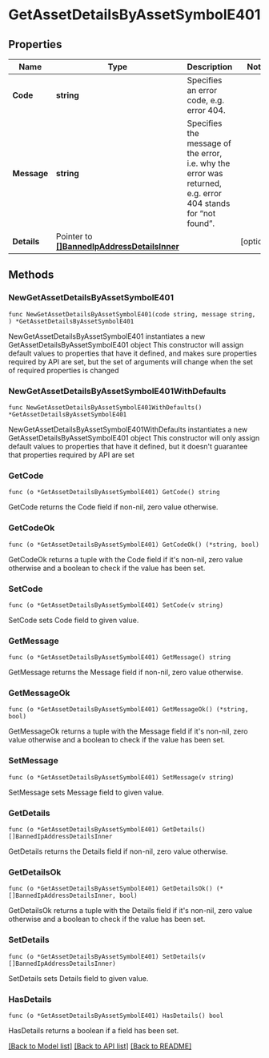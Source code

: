 # GetAssetDetailsByAssetSymbolE401

## Properties

Name | Type | Description | Notes
------------ | ------------- | ------------- | -------------
**Code** | **string** | Specifies an error code, e.g. error 404. | 
**Message** | **string** | Specifies the message of the error, i.e. why the error was returned, e.g. error 404 stands for “not found”. | 
**Details** | Pointer to [**[]BannedIpAddressDetailsInner**](BannedIpAddressDetailsInner.md) |  | [optional] 

## Methods

### NewGetAssetDetailsByAssetSymbolE401

`func NewGetAssetDetailsByAssetSymbolE401(code string, message string, ) *GetAssetDetailsByAssetSymbolE401`

NewGetAssetDetailsByAssetSymbolE401 instantiates a new GetAssetDetailsByAssetSymbolE401 object
This constructor will assign default values to properties that have it defined,
and makes sure properties required by API are set, but the set of arguments
will change when the set of required properties is changed

### NewGetAssetDetailsByAssetSymbolE401WithDefaults

`func NewGetAssetDetailsByAssetSymbolE401WithDefaults() *GetAssetDetailsByAssetSymbolE401`

NewGetAssetDetailsByAssetSymbolE401WithDefaults instantiates a new GetAssetDetailsByAssetSymbolE401 object
This constructor will only assign default values to properties that have it defined,
but it doesn't guarantee that properties required by API are set

### GetCode

`func (o *GetAssetDetailsByAssetSymbolE401) GetCode() string`

GetCode returns the Code field if non-nil, zero value otherwise.

### GetCodeOk

`func (o *GetAssetDetailsByAssetSymbolE401) GetCodeOk() (*string, bool)`

GetCodeOk returns a tuple with the Code field if it's non-nil, zero value otherwise
and a boolean to check if the value has been set.

### SetCode

`func (o *GetAssetDetailsByAssetSymbolE401) SetCode(v string)`

SetCode sets Code field to given value.


### GetMessage

`func (o *GetAssetDetailsByAssetSymbolE401) GetMessage() string`

GetMessage returns the Message field if non-nil, zero value otherwise.

### GetMessageOk

`func (o *GetAssetDetailsByAssetSymbolE401) GetMessageOk() (*string, bool)`

GetMessageOk returns a tuple with the Message field if it's non-nil, zero value otherwise
and a boolean to check if the value has been set.

### SetMessage

`func (o *GetAssetDetailsByAssetSymbolE401) SetMessage(v string)`

SetMessage sets Message field to given value.


### GetDetails

`func (o *GetAssetDetailsByAssetSymbolE401) GetDetails() []BannedIpAddressDetailsInner`

GetDetails returns the Details field if non-nil, zero value otherwise.

### GetDetailsOk

`func (o *GetAssetDetailsByAssetSymbolE401) GetDetailsOk() (*[]BannedIpAddressDetailsInner, bool)`

GetDetailsOk returns a tuple with the Details field if it's non-nil, zero value otherwise
and a boolean to check if the value has been set.

### SetDetails

`func (o *GetAssetDetailsByAssetSymbolE401) SetDetails(v []BannedIpAddressDetailsInner)`

SetDetails sets Details field to given value.

### HasDetails

`func (o *GetAssetDetailsByAssetSymbolE401) HasDetails() bool`

HasDetails returns a boolean if a field has been set.


[[Back to Model list]](../README.md#documentation-for-models) [[Back to API list]](../README.md#documentation-for-api-endpoints) [[Back to README]](../README.md)


